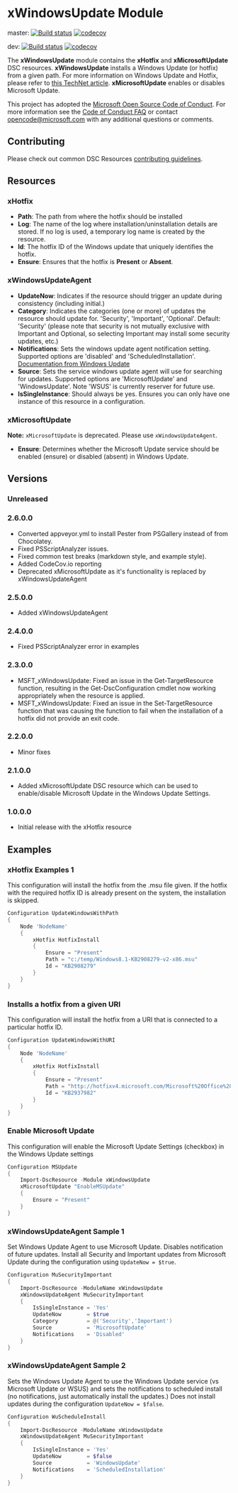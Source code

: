 # xWindowsUpdate Module

master: [![Build status](https://ci.appveyor.com/api/projects/status/t4bw4lnmxy1dg3ys/branch/master?svg=true)](https://ci.appveyor.com/project/PowerShell/xwindowsupdate/branch/master)
[![codecov](https://codecov.io/gh/PowerShell/xWindowsUpdate/branch/master/graph/badge.svg)](https://codecov.io/gh/PowerShell/xWindowsUpdate)

dev: [![Build status](https://ci.appveyor.com/api/projects/status/t4bw4lnmxy1dg3ys/branch/dev?svg=true)](https://ci.appveyor.com/project/PowerShell/xwindowsupdate/branch/dev)
[![codecov](https://codecov.io/gh/PowerShell/xWindowsUpdate/branch/dev/graph/badge.svg)](https://codecov.io/gh/PowerShell/xWindowsUpdate)

The **xWindowsUpdate** module contains the **xHotfix** and
**xMicrosoftUpdate** DSC resources.  **xWindowsUpdate** installs a
Windows Update (or hotfix) from a given path. For more information on
Windows Update and Hotfix, please refer to
[this TechNet article](http://technet.microsoft.com/en-us/library/cc750077.aspx).
**xMicrosoftUpdate** enables or disables Microsoft Update.

This project has adopted the [Microsoft Open Source Code of Conduct](https://opensource.microsoft.com/codeofconduct/).
For more information see the [Code of Conduct FAQ](https://opensource.microsoft.com/codeofconduct/faq/)
or contact [opencode@microsoft.com](mailto:opencode@microsoft.com) with any
additional questions or comments.

## Contributing

Please check out common DSC Resources
[contributing guidelines](https://github.com/PowerShell/DscResource.Kit/blob/master/CONTRIBUTING.md).

## Resources

### xHotfix

* **Path**: The path from where the hotfix should be installed
* **Log**: The name of the log where installation/uninstallation details
    are stored.
    If no log is used, a temporary log name is created by the resource.
* **Id**: The hotfix ID of the Windows update that uniquely identifies
    the hotfix.
* **Ensure**: Ensures that the hotfix is **Present** or **Absent**.

### xWindowsUpdateAgent

* **UpdateNow**: Indicates if the resource should trigger an update during
    consistency (including initial.)
* **Category**: Indicates the categories (one or more) of updates the resource
    should update for.  'Security', 'Important', 'Optional'.
    Default: 'Security' (please note that security is not mutually
    exclusive with Important and Optional, so selecting Important may
    install some security updates, etc.)
* **Notifications**: Sets the windows update agent notification setting.
    Supported options are 'disabled' and 'ScheduledInstallation'.
    [Documentation from Windows Update](https://msdn.microsoft.com/en-us/library/windows/desktop/aa385806%28v=vs.85%29.aspx?f=255&MSPPError=-2147217396)
* **Source**: Sets the service windows update agent will use for searching
    for updates.  Supported options are 'MicrosoftUpdate' and 'WindowsUpdate'.
    Note 'WSUS' is currently reserver for future use.
* **IsSingleInstance**: Should always be yes.  Ensures you can only have
    one instance of this resource in a configuration.

### xMicrosoftUpdate

**Note:** `xMicrosoftUpdate` is deprecated.  Please use `xWindowsUpdateAgent`.

* **Ensure**: Determines whether the Microsoft Update service should be
    enabled (ensure) or disabled (absent) in Windows Update.

## Versions

### Unreleased

### 2.6.0.0

* Converted appveyor.yml to install Pester from PSGallery instead of from
    Chocolatey.
* Fixed PSScriptAnalyzer issues.
* Fixed common test breaks (markdown style, and example style).
* Added CodeCov.io reporting
* Deprecated xMicrosoftUpdate as it's functionality is replaced by xWindowsUpdateAgent

### 2.5.0.0

* Added xWindowsUpdateAgent

### 2.4.0.0

* Fixed PSScriptAnalyzer error in examples

### 2.3.0.0

* MSFT_xWindowsUpdate: Fixed an issue in the Get-TargetResource function,
    resulting in the Get-DscConfiguration cmdlet now working appropriately
    when the resource is applied.
* MSFT_xWindowsUpdate: Fixed an issue in the Set-TargetResource function
    that was causing the function to fail when the installation of a hotfix
    did not provide an exit code.

### 2.2.0.0

* Minor fixes

### 2.1.0.0

* Added xMicrosoftUpdate DSC resource which can be used to enable/disable
    Microsoft Update in the Windows Update Settings.

### 1.0.0.0

* Initial release with the xHotfix resource

## Examples

### xHotfix Examples 1

This configuration will install the hotfix from the .msu file given.
If the hotfix with the required hotfix ID is already present on the system,
the installation is skipped.

```powershell
Configuration UpdateWindowsWithPath
{
    Node 'NodeName'
    {
        xHotfix HotfixInstall
        {
            Ensure = "Present"
            Path = "c:/temp/Windows8.1-KB2908279-v2-x86.msu"
            Id = "KB2908279"
        }
    }
}
```

### Installs a hotfix from a given URI

This configuration will install the hotfix from a URI that is connected to
a particular hotfix ID.

```powershell
Configuration UpdateWindowsWithURI
{
    Node 'NodeName'
    {
        xHotfix HotfixInstall
        {
            Ensure = "Present"
            Path = "http://hotfixv4.microsoft.com/Microsoft%20Office%20SharePoint%20Server%202007/sp2/officekb956056fullfilex64glb/12.0000.6327.5000/free/358323_intl_x64_zip.exe"
            Id = "KB2937982"
        }
    }
}
```

### Enable Microsoft Update

This configuration will enable the Microsoft Update Settings (checkbox) in
the Windows Update settings

```powershell
Configuration MSUpdate
{
    Import-DscResource -Module xWindowsUpdate
    xMicrosoftUpdate "EnableMSUpdate"
    {
        Ensure = "Present"
    }
}
```

### xWindowsUpdateAgent Sample 1

Set Windows Update Agent to use Microsoft Update.  Disables notification of
future updates.  Install all Security and Important updates from Microsoft
Update during the configuration using `UpdateNow = $true`.

```PowerShell
Configuration MuSecurityImportant
{
    Import-DscResource -ModuleName xWindowsUpdate
    xWindowsUpdateAgent MuSecurityImportant
    {
        IsSingleInstance = 'Yes'
        UpdateNow        = $true
        Category         = @('Security','Important')
        Source           = 'MicrosoftUpdate'
        Notifications    = 'Disabled'
    }
}
```

### xWindowsUpdateAgent Sample 2

Sets the Windows Update Agent to use the Windows Update service
(vs Microsoft Update or WSUS) and sets the notifications to scheduled install
(no notifications, just automatically install the updates.)  Does not install
updates during the configuration `UpdateNow = $false`.

```PowerShell
Configuration WuScheduleInstall
{
    Import-DscResource -ModuleName xWindowsUpdate
    xWindowsUpdateAgent MuSecurityImportant
    {
        IsSingleInstance = 'Yes'
        UpdateNow        = $false
        Source           = 'WindowsUpdate'
        Notifications    = 'ScheduledInstallation'
    }
}
```
